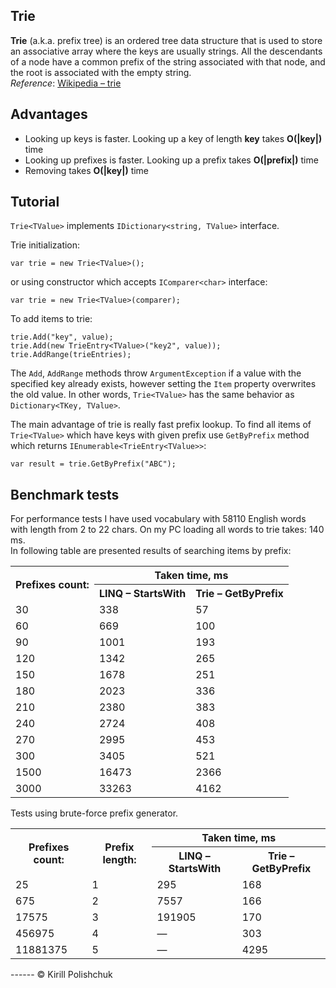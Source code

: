 Trie
------
**Trie** (a.k.a. prefix tree)  is an ordered tree data structure that is used to store an associative array where the keys are usually strings. All the descendants of a node have a common prefix of the string associated with that node, and the root is associated with the empty string.  
*Reference*: [Wikipedia &ndash; trie](http://en.wikipedia.org/wiki/Trie)

Advantages
------
 - Looking up keys is faster. Looking up a key of length **key** takes **O(|key|)** time
 - Looking up prefixes is faster. Looking up a prefix takes **O(|prefix|)** time
 - Removing takes **O(|key|)** time

Tutorial
------
`Trie<TValue>` implements `IDictionary<string, TValue>` interface.

Trie initialization:

    var trie = new Trie<TValue>();

or using constructor which accepts `IComparer<char>` interface:

    var trie = new Trie<TValue>(comparer);

To add items to trie:

    trie.Add("key", value);
    trie.Add(new TrieEntry<TValue>("key2", value));
    trie.AddRange(trieEntries);

The `Add`, `AddRange` methods throw `ArgumentException` if a value with the specified key already exists, however setting the `Item` property overwrites the old value. In other words, `Trie<TValue>` has the same behavior as `Dictionary<TKey, TValue>`.

The main advantage of trie is really fast prefix lookup. To find all items of `Trie<TValue>` which have keys with given prefix use `GetByPrefix` method which returns `IEnumerable<TrieEntry<TValue>>`:

    var result = trie.GetByPrefix("ABC");

Benchmark tests
------
For performance tests I have used vocabulary with 58110 English words with length from 2 to 22 chars. On my PC loading all words to trie takes: 140 ms.  
In following table are presented results of searching items by prefix:
<table>
  <tr>
    <th rowspan="2">Prefixes count:</th>
    <th colspan="2">Taken time, ms</th>
  </tr>
  <tr>
    <th>LINQ &ndash; StartsWith</th>
    <th>Trie &ndash; GetByPrefix</th>
  </tr>
  <tr>
    <td>30</td>
    <td>338</td>
    <td>57</td>
  </tr>
  <tr>
    <td>60</td>
    <td>669</td>
    <td>100</td>
  </tr>
  <tr>
    <td>90</td>
    <td>1001</td>
    <td>193</td>
  </tr>
  <tr>
    <td>120</td>
    <td>1342</td>
    <td>265</td>
  </tr>
  <tr>
    <td>150</td>
    <td>1678</td>
    <td>251</td>
  </tr>
  <tr>
    <td>180</td>
    <td>2023</td>
    <td>336</td>
  </tr>
  <tr>
    <td>210</td>
    <td>2380</td>
    <td>383</td>
  </tr>
  <tr>
    <td>240</td>
    <td>2724</td>
    <td>408</td>
  </tr>
  <tr>
    <td>270</td>
    <td>2995</td>
    <td>453</td>
  </tr>
  <tr>
    <td>300</td>
    <td>3405</td>
    <td>521</td>
  </tr>
  <tr>
    <td>1500</td>
    <td>16473</td>
    <td>2366</td>
  </tr>
  <tr>
    <td>3000</td>
    <td>33263</td>
    <td>4162</td>
  </tr>
</table>

Tests using brute-force prefix generator. 
<table>
  <tr>
    <th rowspan="2">Prefixes count:</th>
    <th rowspan="2">Prefix length:</th>
    <th colspan="2">Taken time, ms</th>
  </tr>
  <tr>
    <th>LINQ &ndash; StartsWith</th>
    <th>Trie &ndash; GetByPrefix</th>
  </tr>
  <tr>
    <td>25</td>
    <td>1</td>
    <td>295</td>
    <td>168</td>
  </tr>
  <tr>
    <td>675</td>
    <td>2</td>
    <td>7557</td>
    <td>166</td>
  </tr>
  <tr>
    <td>17575</td>
    <td>3</td>
    <td>191905</td>
    <td>170</td>
  </tr>
  <tr>
    <td>456975</td>
    <td>4</td>
    <td>&mdash;</td>
    <td>303</td>
  </tr>
  <tr>
    <td>11881375</td>
    <td>5</td>
    <td>&mdash;</td>
    <td>4295</td>
  </tr>
</table>
------
&copy; Kirill Polishchuk